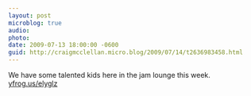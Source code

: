 ```yaml
---
layout: post
microblog: true
audio: 
photo: 
date: 2009-07-13 18:00:00 -0600
guid: http://craigmcclellan.micro.blog/2009/07/14/t2636983458.html
---
```

We have some talented kids here in the jam lounge this week.  [yfrog.us/elyglz](http://yfrog.us/elyglz)
